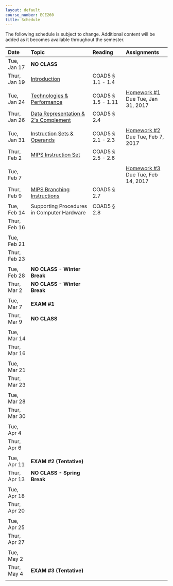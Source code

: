 ```yaml
---
layout: default
course_number: ECE260
title: Schedule
---
```


The following schedule is subject to change.
Additional content will be added as it becomes available throughout the semester.<br>


**Date**       | **Topic**                                                                                             |  **Reading**                                                |  **Assignments**                                                           
:--------------|:------------------------------------------------------------------------------------------------------|:------------------------------------------------------------|:-----------------------------------------------------------------------    
Tue, Jan 17    |  **NO CLASS**                                                                                         |                                                             |
Thur, Jan 19   |  [Introduction](lectures/lecture1_introduction.pdf)                                                   |  COAD5 § 1.1 - 1.4                                          |
 | | |
Tue, Jan 24    |  [Technologies & Performance](lectures/lecture2_technologies_and_performance.pdf)                     |  COAD5 § 1.5 - 1.11                                         |  [Homework #1](homework/Homework_Assignment_1.txt) <br> Due Tue, Jan 31, 2017
Thur, Jan 26   |  [Data Representation & 2's Complement](lectures/lecture3_data_representation_and_2s_complement.pdf)  |  COAD5 § 2.4                                                |
 | | |
Tue, Jan 31    |  [Instruction Sets & Operands](lectures/lecture4_instructions_and_instruction_sets.pdf)               |  COAD5 § 2.1 - 2.3                                          |  [Homework #2](homework/Homework_Assignment_2.txt) <br> Due Tue, Feb 7, 2017
Thur, Feb 2    |  [MIPS Instruction Set](lectures/lecture5_MIPS_instruction_set.pdf)                                   |  COAD5 § 2.5 - 2.6                                          |
 | | |
Tue, Feb 7     |                                                                                                       |                                                             |  [Homework #3](homework/Homework_Assignment_3.txt) <br> Due Tue, Feb 14, 2017
Thur, Feb 9    |  [MIPS Branching Instructions](lectures/lecture6_MIPS_Branching_Instructions.pdf)                     |  COAD5 § 2.7                                                |
 | | |
Tue, Feb 14    |  Supporting Procedures in Computer Hardware                                                           |  COAD5 § 2.8                                                | 
Thur, Feb 16   |                                                                                                       |                                                             | <!-- COAD5 § 2.9 - 2.11 -->
 | | |
Tue, Feb 21    |                                                                                                       |                                                             | <!-- COAD5 § 2.12 - 2.13 -->
Thur, Feb 23   |                                                                                                       |                                                             |
 | | |
Tue, Feb 28    |  **NO CLASS - Winter Break**                                                                          |                                                             | <!-- Winter Break -->
Thur, Mar 2    |  **NO CLASS - Winter Break**                                                                          |                                                             | <!-- Winter Break -->
 | | |
Tue, Mar 7     |  **EXAM #1**                                                                                          |                                                             | 
Thur, Mar 9    |  **NO CLASS**                                                                                         |                                                             | <!-- SIGCSE WEEK, no Thursday lecture --> 
 | | |
Tue, Mar 14    |                                                                                                       |                                                             | <!-- COAD5 § 3.1 - 3.3 -->
Thur, Mar 16   |                                                                                                       |                                                             | <!-- COAD5 § 3.4 - 3.5 -->
 | | |
Tue, Mar 21    |                                                                                                       |                                                             | <!-- COAD5 § 3.6 - 3.9 -->
Thur, Mar 23   |                                                                                                       |                                                             | <!-- COAD5 § 4.1 - 4.3 -->
 | | |
Tue, Mar 28    |                                                                                                       |                                                             | <!-- COAD5 § 4.3 - 4.5 -->
Thur, Mar 30   |                                                                                                       |                                                             | <!-- COAD5 § 4.6 - 4.7 -->
 | | |
Tue, Apr 4     |                                                                                                       |                                                             | <!-- COAD5 § 4.8 - 4.9 -->
Thur, Apr 6    |                                                                                                       |                                                             | <!-- COAD5 § 4.10 -->
 | | |
Tue, Apr 11    |  **EXAM #2 (Tentative)**                                                                              |                                                             | <!-- EXAM #2 -->
Thur, Apr 13   |  **NO CLASS - Spring Break**                                                                          |                                                             | <!-- Spring Break -->
 | | |
Tue, Apr 18    |                                                                                                       |                                                             | <!-- COAD5 § 5.1 - 5.3 -->
Thur, Apr 20   |                                                                                                       |                                                             | <!-- COAD5 § 5.4 -->
 | | |
Tue, Apr 25    |                                                                                                       |                                                             | <!-- COAD5 § 5.1 - 5.3 -->
Thur, Apr 27   |                                                                                                       |                                                             | <!-- COAD5 § 6.1 - 6.3 -->
 | | |
Tue, May 2     |                                                                                                       |                                                             | <!-- COAD5 § 6.4 - 6.6 -->
Thur, May 4    |  **EXAM #3 (Tentative)**                                                                              |                                                             | <!-- EXAM #3 -->
 | | |